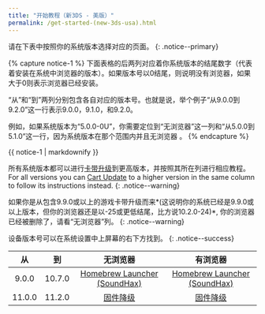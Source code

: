 ```yaml
---
title: "开始教程（新3DS - 美版）"
permalink: /get-started-(new-3ds-usa).html
---
```


请在下表中按照你的系统版本选择对应的页面。
{: .notice--primary}

{% capture notice-1 %}
下面表格的后两列对应着你系统版本的结尾数字（代表着安装在系统中浏览器的版本）。如果版本号以0结尾，则说明没有浏览器，如果大于0则表示浏览器已经安装。

“从”和“到”两列分别包含各自对应的版本号。也就是说，举个例子“从9.0.0到9.2.0”这一行表示9.0.0，9.1.0，和9.2.0。

例如，如果系统版本为“5.0.0-0U”，你需要定位到“无浏览器”这一列和“从5.0.0到5.1.0”这一行，因为系统版本在那个范围内并且无浏览器 。
{% endcapture %}

<div class="notice--info">{{ notice-1 | markdownify }}</div>

所有系统版本都可以进行[卡带升级](Cart-Update)到更高版本，并按照其所在列进行相应教程。
For all versions you can [Cart Update](cart-update) to a higher version in the same column to follow its instructions instead.
{: .notice--warning}

如果你是从包含9.9.0或以上的游戏卡带升级而来*(这说明你的系统已经是9.9.0或以上版本，但你的浏览器还是以-25或更低结尾，比方说10.2.0-24)*, 你的浏览器已经被删除了，请看“无浏览器”列。
{: .notice--warning}

设备版本号可以在系统设置中上屏幕的右下方找到。
{: .notice--success}

| 从 | 到 | 无浏览器 | 有浏览器 |
|:-:|:-:|:-:|:-:|
| 9.0.0 | 10.7.0 | [Homebrew Launcher (SoundHax)](homebrew-launcher-(soundhax)) | [Homebrew Launcher (SoundHax)](homebrew-launcher-(soundhax)) |
| 11.0.0 | 11.2.0 | [固件降级](nfirm-downgrade) | [固件降级](nfirm-downgrade) |
